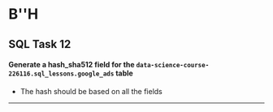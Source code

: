 # B''H


## SQL Task 12 

#### Generate a hash_sha512 field for the `data-science-course-226116.sql_lessons.google_ads` table
- The hash should be based on all the fields



---